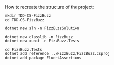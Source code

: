 How to recreate the structure of the project:

```
mkdir TDD-CS-FizzBuzz
cd TDD-CS-FizzBuzz

dotnet new sln -n FizzBuzzSolution

dotnet new classlib -n FizzBuzz
dotnet new xunit -n FizzBuzz.Tests

cd FizzBuzz.Tests
dotnet add reference ../FizzBuzz/FizzBuzz.csproj
dotnet add package FluentAssertions
```